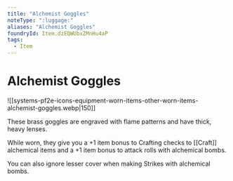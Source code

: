 ```yaml
---
title: "Alchemist Goggles"
noteType: ":luggage:"
aliases: "Alchemist Goggles"
foundryId: Item.dzEQWUbxZMnHu4aP
tags:
  - Item
---
```


# Alchemist Goggles
![[systems-pf2e-icons-equipment-worn-items-other-worn-items-alchemist-goggles.webp|150]]

These brass goggles are engraved with flame patterns and have thick, heavy lenses.

While worn, they give you a +1 item bonus to Crafting checks to [[Craft]] alchemical items and a +1 item bonus to attack rolls with alchemical bombs.

You can also ignore lesser cover when making Strikes with alchemical bombs.

